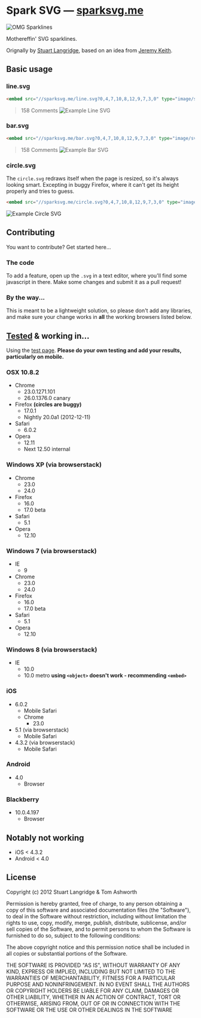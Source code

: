 # Spark SVG — [sparksvg.me](http://sparksvg.me)

![OMG Sparklines](http://i.phuu.net/Lz7N/Screen%20Shot%202013-01-06%20at%2021.03.15.png)

Mothereffin' SVG sparklines.

Orignally by [Stuart Langridge](http://kryogenix.org/days/2012/12/30/simple-svg-sparklines), based on an idea from [Jeremy Keith](http://adactio.com/journal/5941/).

## Basic usage

### line.svg

```html
<embed src="//sparksvg.me/line.svg?0,4,7,10,8,12,9,7,3,0" type="image/svg+xml">
```

> 158 Comments ![Example Line SVG](http://i.phuu.net/M4IW/Screen%20Shot%202013-01-10%20at%2000.09.32.png)

### bar.svg

```html
<embed src="//sparksvg.me/bar.svg?0,4,7,10,8,12,9,7,3,0" type="image/svg+xml">
```

> 158 Comments ![Example Bar SVG](http://i.phuu.net/M4lr/Screen%20Shot%202013-01-10%20at%2000.11.06.png)

### circle.svg

The `circle.svg` redraws itself when the page is resized, so it's always looking smart. Excepting in buggy Firefox, where it can't get its height properly and tries to guess.

```html
<embed src="//sparksvg.me/circle.svg?0,4,7,10,8,12,9,7,3,0" type="image/svg+xml">
```

![Example Circle SVG](http://i.phuu.net/M4sv/Screen%20Shot%202013-01-10%20at%2000.13.47.png)

## Contributing

You want to contribute? Get started here...

### The code

To add a feature, open up the `.svg` in a text editor, where you'll find some javascript in there. Make some changes and submit it as a pull request!

### By the way...

This is meant to be a lightweight solution, so please don't add any libraries, and make sure your change works in **all** the working browsers listed below.

## [Tested](http://sparksvg.me/test.html) & working in...

Using the [test page](http://sparksvg.me/test.html). **Please do your own testing and add your results, particularly on mobile.**

### OSX 10.8.2

- Chrome
  - 23.0.1271.101
  - 26.0.1376.0 canary
- Firefox **(circles are buggy)**
  - 17.0.1
  - Nightly 20.0a1 (2012-12-11)
- Safari
  - 6.0.2
- Opera
  - 12.11
  - Next 12.50 internal

### Windows XP (via browserstack)

- Chrome
  - 23.0
  - 24.0
- Firefox
  - 16.0
  - 17.0 beta
- Safari
  - 5.1
- Opera
  - 12.10

### Windows 7 (via browserstack)

- IE
  - 9
- Chrome
  - 23.0
  - 24.0
- Firefox
  - 16.0
  - 17.0 beta
- Safari
  - 5.1
- Opera
  - 12.10

### Windows 8 (via browserstack)

- IE
  - 10.0
  - 10.0 metro **using `<object>` doesn't work - recommending `<embed>`**

### iOS

- 6.0.2
  - Mobile Safari
  - Chrome
    - 23.0
- 5.1 (via browserstack)
  - Mobile Safari
- 4.3.2 (via browserstack)
  - Mobile Safari

### Android

- 4.0
  - Browser

### Blackberry

- 10.0.4.197
  - Browser

## Notably not working

- iOS < 4.3.2
- Android < 4.0

## License

Copyright (c) 2012 Stuart Langridge & Tom Ashworth

Permission is hereby granted, free of charge, to any person obtaining a copy of this software and associated documentation files (the "Software"), to deal in the Software without restriction, including without limitation the rights to use, copy, modify, merge, publish, distribute, sublicense, and/or sell copies of the Software, and to permit persons to whom the Software is furnished to do so, subject to the following conditions:

The above copyright notice and this permission notice shall be included in all copies or substantial portions of the Software.

THE SOFTWARE IS PROVIDED "AS IS", WITHOUT WARRANTY OF ANY KIND, EXPRESS OR IMPLIED, INCLUDING BUT NOT LIMITED TO THE WARRANTIES OF MERCHANTABILITY, FITNESS FOR A PARTICULAR PURPOSE AND NONINFRINGEMENT. IN NO EVENT SHALL THE AUTHORS OR COPYRIGHT HOLDERS BE LIABLE FOR ANY CLAIM, DAMAGES OR OTHER LIABILITY, WHETHER IN AN ACTION OF CONTRACT, TORT OR OTHERWISE, ARISING FROM, OUT OF OR IN CONNECTION WITH THE SOFTWARE OR THE USE OR OTHER DEALINGS IN THE SOFTWARE
